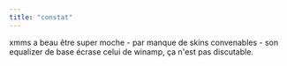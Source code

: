 ```yaml
---
title: "constat"
---
```


xmms a beau être super moche - par manque de skins convenables - son equalizer
de base écrase celui de winamp, ça n'est pas discutable.

